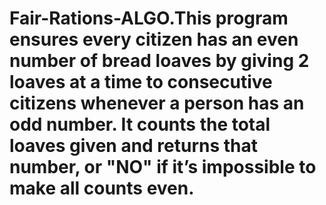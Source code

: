 # Fair-Rations-ALGO.This program ensures every citizen has an even number of bread loaves by giving 2 loaves at a time to consecutive citizens whenever a person has an odd number. It counts the total loaves given and returns that number, or "NO" if it’s impossible to make all counts even.

